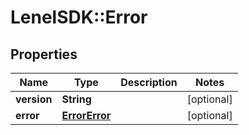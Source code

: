 # LenelSDK::Error

## Properties
Name | Type | Description | Notes
------------ | ------------- | ------------- | -------------
**version** | **String** |  | [optional] 
**error** | [**ErrorError**](ErrorError.md) |  | [optional] 


